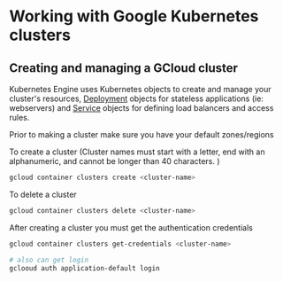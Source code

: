 # Working with Google Kubernetes clusters

## Creating and managing a GCloud cluster

Kubernetes Engine uses Kubernetes objects to create and manage your cluster's resources, [Deployment](https://kubernetes.io/docs/concepts/workloads/controllers/deployment/) objects for stateless applications (ie: webservers) and [Service](https://kubernetes.io/docs/concepts/services-networking/service/) objects for defining load balancers and access rules.

Prior to making a cluster make sure you have your default zones/regions

To create a cluster (Cluster names must start with a letter, end with an alphanumeric, and cannot be longer than 40 characters. )

```sh
gcloud container clusters create <cluster-name>
```

To delete a cluster

```sh
gcloud container clusters delete <cluster-name>
```

After creating a cluster you must get the authentication credentials

```sh
gcloud container clusters get-credentials <cluster-name>

# also can get login
gclooud auth application-default login
```
